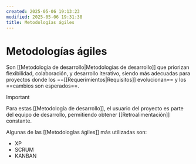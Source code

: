 ```yaml
---
created: 2025-05-06 19:13:23
modified: 2025-05-06 19:31:38
title: Metodologías ágiles
---
```


# Metodologías ágiles

Son [[Metodología de desarrollo|Metodologías de desarrollo]] que priorizan flexibilidad, colaboración, y desarrollo iterativo, siendo más adecuadas para proyectos donde los ==[[Requerimientos|Requisitos]] evolucionan== y los ==cambios son esperados==.

> [!important]
> Para estas [[Metodología de desarrollo]], el usuario del proyecto es parte del equipo de desarrollo, permitiendo obtener [[Retroalimentación]] constante.

Algunas de las [[Metodologías ágiles]] más utilizadas son:

- XP
- SCRUM
- KANBAN
